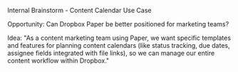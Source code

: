 Internal Brainstorm - Content Calendar Use Case

Opportunity: Can Dropbox Paper be better positioned for marketing teams?

Idea: "As a content marketing team using Paper, we want specific templates and features for planning content calendars (like status tracking, due dates, assignee fields integrated with file links), so we can manage our entire content workflow within Dropbox." 